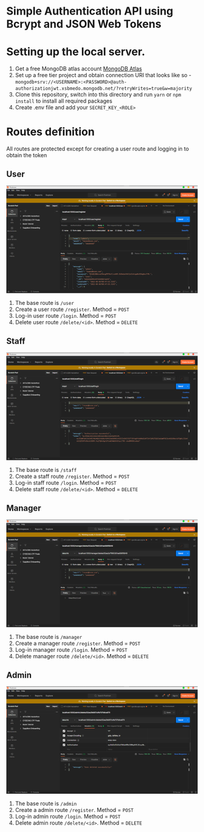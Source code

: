 # Simple Authentication API using Bcrypt and JSON Web Tokens

# Setting up the local server.
1. Get a free MongoDB atlas account [MongoDB Atlas](https://www.mongodb.com/cloud/atlas/efficiency?utm_source=google&utm_campaign=gs_emea_nigeria_search_core_brand_atlas_desktop&utm_term=mongodb%20atlas&utm_medium=cpc_paid_search&utm_ad=e&utm_ad_campaign_id=12212624539&adgroup=115749718503)
2. Set up a free tier project and obtain connection URI that looks like so - `mongodb+srv://<USERNAME>:<PASSWORD>@auth-authorizationjwt.xsbmedo.mongodb.net/?retryWrites=true&w=majority`
3. Clone this repository,  switch into this directory and run `yarn` or `npm install` to install all required packages
4. Create .env file and add your `SECRET_KEY_<ROLE>`

# Routes definition
All routes are protected except for creating a user route and logging in to obtain the token

## User
![User](/Authentication%20and%20Authorization%20System/screenshots/user-register.png)
1. The base route is `/user`
2. Create a user route `/register`. Method = `POST`
3. Log-in user route `/login`. Method = `POST`
4. Delete user route `/delete/<id>`. Method = `DELETE`

## Staff
![Staff](/Authentication%20and%20Authorization%20System/screenshots/staff-login.png)
1. The base route is `/staff`
2. Create a staff route `/register`. Method = `POST`
3. Log-in staff route `/login`. Method = `POST`
4. Delete staff route `/delete/<id>`. Method = `DELETE`

## Manager
![Manager](/Authentication%20and%20Authorization%20System/screenshots/manager-protected-delete.png)
1. The base route is `/manager`
2. Create a manager route `/register`. Method = `POST`
3. Log-in manager route `/login`. Method = `POST`
4. Delete manager route `/delete/<id>`. Method = `DELETE`

## Admin
![Admin](/Authentication%20and%20Authorization%20System/screenshots/admin-delete.png)
1. The base route is `/admin`
2. Create a admin route `/register`. Method = `POST`
3. Log-in admin route `/login`. Method = `POST`
4. Delete admin route `/delete/<id>`. Method = `DELETE`
